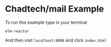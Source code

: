 # Chadtech/mail Example

To run this example type in your terminal
```
elm-reactor
```
And then visit `localhost:8000` and click `index.html`